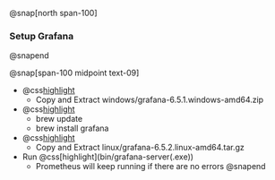 @snap[north span-100]
### Setup Grafana
@snapend

@snap[span-100 midpoint text-09]
- @css[highlight](Windows:)
  - Copy and Extract windows/grafana-6.5.1.windows-amd64.zip
- @css[highlight](Mac:)
  - brew update
  - brew install grafana
- @css[highlight](Linux:)
  - Copy and Extract linux/grafana-6.5.2.linux-amd64.tar.gz
- Run @css[highlight](bin/grafana-server(.exe&#41;)
  - Prometheus will keep running if there are no errors
@snapend
